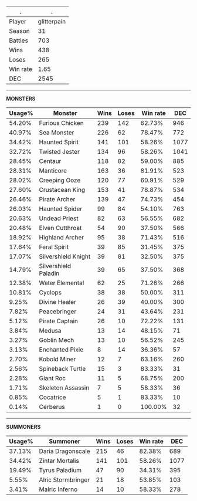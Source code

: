 .|.
|-|-
Player|glitterpain
Season|31
Battles|703
Wins|438
Loses|265
Win rate|1.65
DEC|2545

---
**MONSTERS**

Usage%|Monster|Wins|Loses|Win rate|DEC|
-|-|-|-|-|-|
54.20%|Furious Chicken|239|142|62.73%|946|
40.97%|Sea Monster|226|62|78.47%|772|
34.42%|Haunted Spirit|141|101|58.26%|1077|
32.72%|Twisted Jester|134|96|58.26%|1041|
28.45%|Centaur|118|82|59.00%|885|
28.31%|Manticore|163|36|81.91%|523|
28.02%|Creeping Ooze|120|77|60.91%|529|
27.60%|Crustacean King|153|41|78.87%|534|
26.46%|Pirate Archer|139|47|74.73%|454|
26.03%|Haunted Spider|99|84|54.10%|763|
20.63%|Undead Priest|82|63|56.55%|682|
20.48%|Elven Cutthroat|54|90|37.50%|566|
18.92%|Highland Archer|95|38|71.43%|516|
17.64%|Feral Spirit|39|85|31.45%|375|
17.07%|Silvershield Knight|39|81|32.50%|375|
14.79%|Silvershield Paladin|39|65|37.50%|368|
12.38%|Water Elemental|62|25|71.26%|266|
10.81%|Cyclops|38|38|50.00%|311|
9.25%|Divine Healer|26|39|40.00%|300|
7.82%|Peacebringer|24|31|43.64%|231|
5.12%|Pirate Captain|26|10|72.22%|131|
3.84%|Medusa|13|14|48.15%|71|
3.27%|Goblin Mech|13|10|56.52%|245|
3.13%|Enchanted Pixie|8|14|36.36%|57|
2.70%|Kobold Miner|12|7|63.16%|260|
2.56%|Spineback Turtle|15|3|83.33%|31|
2.28%|Giant Roc|11|5|68.75%|200|
1.71%|Skeleton Assassin|7|5|58.33%|36|
0.85%|Cocatrice|5|1|83.33%|10|
0.14%|Cerberus|1|0|100.00%|32|

---
**SUMMONERS**

Usage%|Summoner|Wins|Loses|Win rate|DEC|
-|-|-|-|-|-|
37.13%|Daria Dragonscale|215|46|82.38%|689|
34.42%|Zintar Mortalis|141|101|58.26%|1077|
19.49%|Tyrus Paladium|47|90|34.31%|395|
5.55%|Alric Stormbringer|21|18|53.85%|103|
3.41%|Malric Inferno|14|10|58.33%|278|
